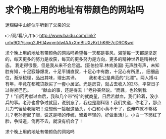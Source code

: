 # 求个晚上用的地址有带颜色的网站吗
迷糊糊中山娃似乎听到了父亲的父

👉/观/看/入/口👉http://www.baidu.com/link?url=9GtYscxq2JHtl4wpmtdwIAAxXmBlUXzKrLhK6E7cDRO&wd

求个晚上用的地址有带颜色的网站吗希望每一天都是春风，渴望每一天都是坚定的，每天更多的努力是收获，每天的更多努力是方向，更多的精神世界是精神状态。
		我走得很慢，但是我从来不会后退。(亚伯拉罕.林肯美国)
无声胜有声，未知胜有知，十足寂静爆发，十足平铺直叙，十足心中有数，十足心有所思，，细细品位，渐渐梳理，品出其味，理出其谛。
　　我和老公是典范的“北漂”。两人搏斗有年，毕竟在都城贷款买了一套小居室。光是房贷，就占去收入的2/3，平常日子过得紧巴巴。
　　“献血的事，还是得去！”老孙突然说。“而且，也轮到我了！”自阿秀献过血后，我和几个带“衔”的就商量，日后若献血，我们轮着，没小兵的事。老孙也曾争过就回，说别忘了，我也是副科级！我们笑道，你老了，那点儿力气留给老嫂吧！没想他一拾起这话头，小白和小黄不干了，说俺咋就不够格儿？老孙瞪起了眼，说这是咱的传统，留着年轻的，好做重活儿。小白一下憋红了脸，争辩道，俺再不去，就没有机会了！

求个晚上用的地址有带颜色的网站吗
